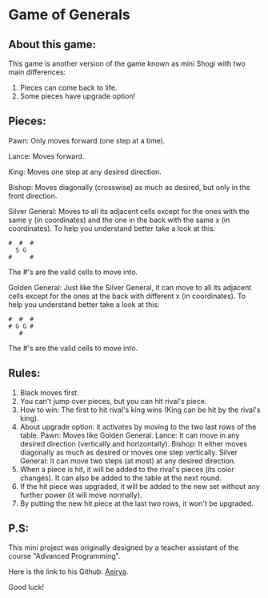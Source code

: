 # Game of Generals

## About this game:

This game is another version of the game known as mini Shogi with two main differences:

1) Pieces can come back to life.
2) Some pieces have upgrade option!


## Pieces:

Pawn: Only moves forward (one step at a time).

Lance: Moves forward.

King: Moves one step at any desired direction.

Bishop: Moves diagonally (crosswise) as much as desired, but only
in the front direction.

Silver General: Moves to all its adjacent cells except for the ones with the same y (in coordinates) and the one in the back with the same x (in coordinates).
To help you understand better take a look at this:
 ```
 #  #  #
   S G
 #     #
 ```
The #'s are the valid cells to move into.

Golden General: Just like the Silver General, it can move to all its adjacent cells except for the ones at the back with different x (in coordinates).
To help you understand better take a look at this:
 ```
 #  #  #
 # G G #
    #
 ```
The #'s are the valid cells to move into.


## Rules:

1) Black moves first.
2) You can't jump over pieces, but you can hit rival's piece.
3) How to win: The first to hit rival's king wins (King can be hit by
the rival's king).
4) About upgrade option: it activates by moving to the two last
rows of the table.
Pawn: Moves like Golden General.
Lance: It can move in any desired direction (vertically and
horizontally).
Bishop: It either moves diagonally as much as desired or
moves one step vertically.
Silver General: It can move two steps (at most) at any desired
direction.
5) When a piece is hit, it will be added to the rival's pieces (its
color changes). It can also be added to the table at the next
round.
6) If the hit piece was upgraded, it will be added to the new set
without any further power (it will move normally).
7) By putting the new hit piece at the last two rows, it won't be
upgraded.


## P.S:

This mini project was originally designed by a teacher assistant of the course "Advanced Programming".

Here is the link to his Github: [Aeirya](https://github.com/aeirya).

Good luck!

